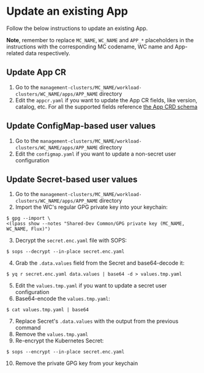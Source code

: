# Update an existing App

Follow the below instructions to update an existing App.

**Note**, remember to replace `MC_NAME`, `WC_NAME` and `APP_*` placeholders in the instructions with the corresponding MC codename, WC name and App-related data respectively.

## Update App CR

1. Go to the `management-clusters/MC_NAME/workload-clusters/WC_NAME/apps/APP_NAME` directory
2. Edit the `appcr.yaml` if you want to update the App CR fields, like version, catalog, etc. For all the supported fields reference [the App CRD schema](https://docs.giantswarm.io/ui-api/management-api/crd/apps.application.giantswarm.io/)

## Update ConfigMap-based user values

1. Go to the `management-clusters/MC_NAME/workload-clusters/WC_NAME/apps/APP_NAME` directory
2. Edit the `configmap.yaml` if you want to update a non-secret user configuration

## Update Secret-based user values

1. Go to the `management-clusters/MC_NAME/workload-clusters/WC_NAME/apps/APP_NAME` directory
2. Import the WC's regular GPG private key into your keychain:

```
$ gpg --import \
<(lpass show --notes "Shared-Dev Common/GPG private key (MC_NAME, WC_NAME, Flux)")
```

3. Decrypt the `secret.enc.yaml` file with SOPS:

```
$ sops --decrypt --in-place secret.enc.yaml
```

4. Grab the `.data.values` field from the Secret and base64-decode it:

```
$ yq r secret.enc.yaml data.values | base64 -d > values.tmp.yaml
```

5. Edit the `values.tmp.yaml` if you want to update a secret user configuration
6. Base64-encode the `values.tmp.yaml`:

```
$ cat values.tmp.yaml | base64
```

7. Replace Secret's `.data.values` with the output from the previous command
8. Remove the `values.tmp.yaml`
9. Re-encrypt the Kubernetes Secret:

```
$ sops --encrypt --in-place secret.enc.yaml
```

10. Remove the private GPG key from your keychain
